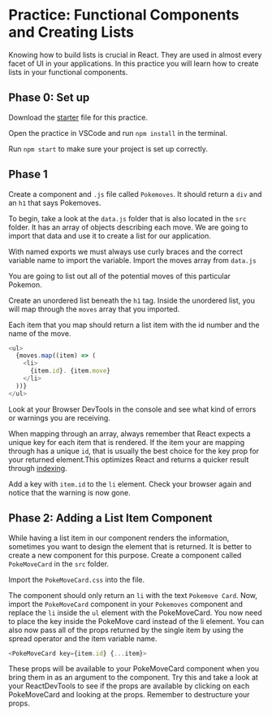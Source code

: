 # Practice: Functional Components and Creating Lists

Knowing how to build lists is crucial in React.
They are used in almost every facet of UI in your applications.
In this practice you will learn how to create lists in your functional components.

## Phase 0: Set up

Download the [starter][lists-starter] file for this practice.

Open the practice in VSCode and run `npm install` in the terminal.

Run `npm start` to make sure your project is set up correctly.

## Phase 1

Create a component and `.js` file called `Pokemoves`. It should return a
`div` and an `h1` that says Pokemoves.

To begin, take a look at the `data.js` folder that is also located in the `src`
folder. It has an array of objects describing each move.
We are going to import that data and use it to create a list for our
application.

With named exports we must always use curly braces and the correct variable
name to import the variable. Import the moves array from `data.js`

You are going to list out all of the potential moves of this particular Pokemon.

Create an unordered list beneath the `h1` tag.
Inside the unordered list, you will map through the `moves` array that you
imported.

Each item that you map should return a list item with the id number and the
name of the move.

```js
<ul>
  {moves.map((item) => (
    <li>
      {item.id}. {item.move}
    </li>
  ))}
</ul>
```

Look at your Browser DevTools in the console and see what kind of errors or
warnings you are receiving.

When mapping through an array, always remember that React expects a unique
key for each item that is rendered. If the item your are mapping through
has a unique `id`, that is usually the best choice for the key prop for your
returned element.This optimizes React and returns a quicker result through
[indexing][keys-and-lists].

Add a key with `item.id` to the `li` element.
Check your browser again and notice that the warning is now gone.

## Phase 2: Adding a List Item Component

While having a list item in our component renders the information,
sometimes you want to design the element that is returned. It is better
to create a new component for this purpose. Create a component called `PokeMoveCard` in the `src` folder.

Import the `PokeMoveCard.css` into the file.

The component should only return an `li` with the text `Pokemove Card`.
Now, import the `PokeMoveCard` component in your `Pokemoves` component and
replace the `li` inside the `ul` element with the PokeMoveCard.
You now need to place the key inside the PokeMove card instead of the li
element. You can also now pass all of the props returned by the single item
by using the spread operator and the item variable name.

```js
<PokeMoveCard key={item.id} {...item}>
```

These props will be available to your PokeMoveCard component when you bring
them in as an argument to the component. Try this and take a look at your
ReactDevTools to see if the props are available by clicking on each
PokeMoveCard and looking at the props. Remember to destructure your props.

[lists-starter]: ./starter
[keys-and-lists]: https://reactjs.org/docs/lists-and-keys.html
